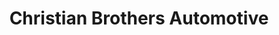 ---
title: "Christian Brothers Automotive"
url: /helotes/christian-brothers-automotive/
shop: car repair
---